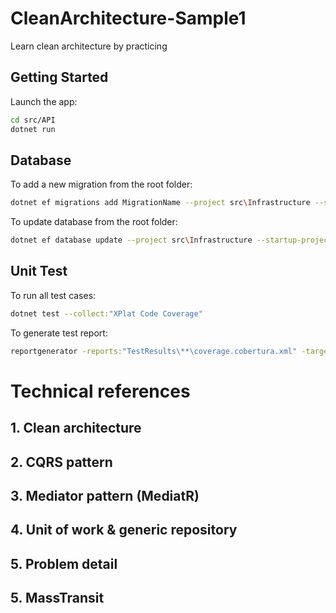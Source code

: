 # CleanArchitecture-Sample1
 Learn clean architecture by practicing


## Getting Started

Launch the app:
```bash
cd src/API
dotnet run
```


## Database

To add a new migration from the root folder:

```bash
dotnet ef migrations add MigrationName --project src\Infrastructure --startup-project src\API --output-dir Database\Migrations
```

To update database from the root folder:
```bash
dotnet ef database update --project src\Infrastructure --startup-project src\API
```

## Unit Test

To run all test cases:

```bash
dotnet test --collect:"XPlat Code Coverage"
```

To generate test report:

```bash
reportgenerator -reports:"TestResults\**\coverage.cobertura.xml" -targetdir:"coveragereport" -reporttypes:Html
```



# Technical references
## 1. Clean architecture
## 2. CQRS pattern
## 3. Mediator pattern (MediatR)
## 4. Unit of work & generic repository
## 5. Problem detail
## 5. MassTransit


